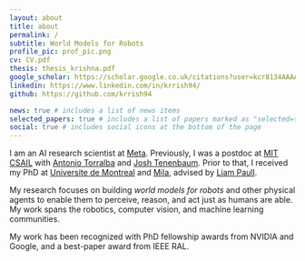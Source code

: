 ```yaml
---
layout: about
title: about
permalink: /
subtitle: World Models for Robots
profile_pic: prof_pic.png
cv: CV.pdf
thesis: thesis_krishna.pdf
google_scholar: https://scholar.google.co.uk/citations?user=kcr8134AAAAJ
linkedin: https://www.linkedin.com/in/krrish94/
github: https://github.com/krrish94

news: true # includes a list of news items
selected_papers: true # includes a list of papers marked as "selected={true}"
social: true # includes social icons at the bottom of the page
---
```


I am an AI research scientist at [Meta](https://ai.meta.com/research/). Previously, I was a postdoc at [MIT CSAIL](https://www.csail.mit.edu/) with [Antonio Torralba](https://web.mit.edu/torralba/www/) and [Josh Tenenbaum](http://web.mit.edu/cocosci/josh.html). Prior to that, I received my PhD at [Universite de Montreal](https://www.umontreal.ca/) and [Mila](https://mila.quebec/en/), advised by [Liam Paull](http://liampaull.ca/).

My research focuses on building _world models for robots_ and other physical agents to enable them to perceive, reason, and act just as humans are able. My work spans the robotics, computer vision, and machine learning communities.

My work has been recognized with PhD fellowship awards from NVIDIA and Google, and a best-paper award from IEEE RAL.
